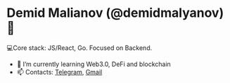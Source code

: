 ### <h1>Demid Malianov (@demidmalyanov)👋</h1>  

<!--
**demidmalyanov/demidmalyanov** is a ✨ _special_ ✨ repository because its `README.md` (this file) appears on your GitHub profile.

Here are some ideas to get you started:

- 🔭 I’m currently working on ...
- 🌱 I’m currently learning ...
- 👯 I’m looking to collaborate on ...
- 🤔 I’m looking for help with ...
- 💬 Ask me about ...
- 📫 How to reach me: ...
- 😄 Pronouns: ...
- ⚡ Fun fact: ...
-->
💻Core stack: JS/React, Go. Focused on Backend.
- 🌱 I’m currently learning Web3.0, DeFi and blockchain
- 📫 Contacts: <a href="https://t.me/movefast/">Telegram</a>, <a href="mailto:dagdog2506@gmail.com">Gmail</a>
